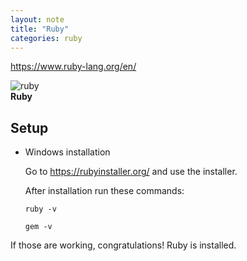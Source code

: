 ```yaml
---
layout: note
title: "Ruby"
categories: ruby
---
```


<https://www.ruby-lang.org/en/>

![ruby](https://www.ruby-lang.org/images/header-ruby-logo.png)<br>**Ruby**

## Setup

- Windows installation

  Go to <https://rubyinstaller.org/> and use the installer.

  After installation run these commands:

  ```node
  ruby -v
  ```

  ```node
  gem -v
  ```

If those are working, congratulations! Ruby is installed.
